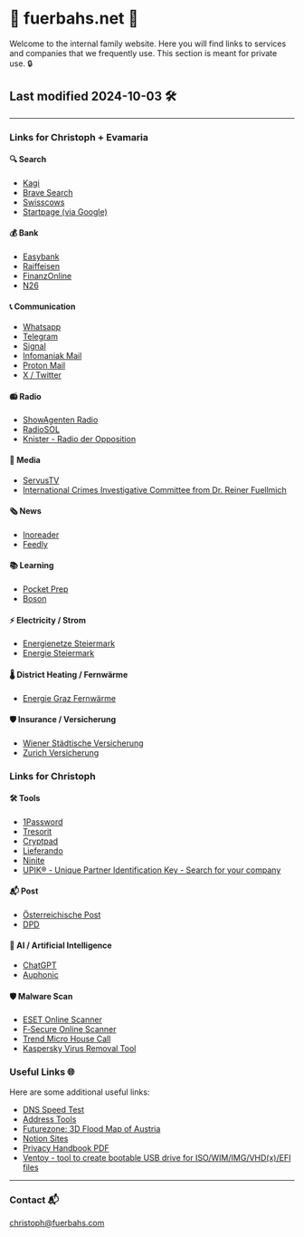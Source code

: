 <html>
<meta name="robots" content="noindex, nofollow">
</html>

# 🔐 fuerbahs.net 🔐

Welcome to the internal family website. Here you will find links to services and companies that we frequently use. This section is meant for private use. 🔒

## Last modified 2024-10-03 🛠️

---

### Links for Christoph + Evamaria

#### 🔍 Search

- [Kagi](https://kagi.com)
- [Brave Search](https://search.brave.com)
- [Swisscows](https://swisscows.com)
- [Startpage (via Google)](https://www.startpage.com)

#### 💰 Bank

- [Easybank](https://ebanking.easybank.at)
- [Raiffeisen](https://mein.elba.raiffeisen.at)
- [FinanzOnline](https://finanzonline.bmf.gv.at)
- [N26](https://n26.com)

#### 📞 Communication

- [Whatsapp](https://web.whatsapp.com)
- [Telegram](https://web.telegram.org)
- [Signal](https://www.signal.org)
- [Infomaniak Mail](https://ksuite.infomaniak.com/mail)
- [Proton Mail](https://mail.proton.me)
- [X / Twitter](https://x.com)

#### 📻 Radio

- [ShowAgenten Radio](https://showagenten.de)
- [RadioSOL](https://www.radiosol.at)
- [Knister - Radio der Opposition](https://www.knister.net)

#### 📰 Media

- [ServusTV](https://www.servustv.com)
- [International Crimes Investigative Committee from Dr. Reiner Fuellmich](https://icic.law)

#### 🗞️ News

- [Inoreader](https://www.inoreader.com)
- [Feedly](https://feedly.com)

#### 📚 Learning

- [Pocket Prep](https://study.pocketprep.com)
- [Boson](https://www.boson.com)

#### ⚡ Electricity / Strom

- [Energienetze Steiermark](https://portal.e-netze.at)
- [Energie Steiermark](https://kundenportal.e-steiermark.com)

#### 🌡️ District Heating / Fernwärme

- [Energie Graz Fernwärme](https://portal.energie-graz.at)

#### 🛡️ Insurance / Versicherung

- [Wiener Städtische Versicherung](https://kundenportal.wienerstaedtische.at)
- [Zurich Versicherung](https://meine.zurich.at/meinezurich)

### Links for Christoph

#### 🛠️ Tools

- [1Password](https://www.1password.com)
- [Tresorit](https://tresorit.com)
- [Cryptpad](https://cryptpad.fr)
- [Lieferando](https://www.lieferando.at)
- [Ninite](https://ninite.com)
- [UPIK® - Unique Partner Identification Key - Search for your company](https://www.dnb.com/de-de/upik-en.html)

#### 📬 Post

- [Österreichische Post](https://www.post.at)
- [DPD](https://www.mydpd.at)

#### 🤖 AI / Artificial Intelligence

- [ChatGPT](https://chat.openai.com)
- [Auphonic](https://auphonic.com)

#### 🛡️ Malware Scan

- [ESET Online Scanner](https://www.eset.com/int/download-utilities/)
- [F‑Secure Online Scanner](https://www.f-secure.com/en/online-scanner)
- [Trend Micro House Call](https://www.trendmicro.com/en_us/forHome/products/housecall.html)
- [Kaspersky Virus Removal Tool](https://www.kaspersky.com/downloads/free-virus-removal-tool)



### Useful Links 🌐

Here are some additional useful links:

- [DNS Speed Test](https://dnsspeedtest.online)
- [Address Tools](https://www.addr.tools)
- [Futurezone: 3D Flood Map of Austria](https://futurezone.at/digital-life/3d-karte-hochwasser-oesterreich-hora-hochwassergefahr-risiko/402912820)
- [Notion Sites](https://stadt-bremerhaven.de/notion-sites-einfaches-erstellen-von-website/)
- [Privacy Handbook PDF](https://www.privacy-handbuch.de/download/privacy-handbuch.pdf)
- [Ventoy - tool to create bootable USB drive for ISO/WIM/IMG/VHD(x)/EFI files](https://www.ventoy.net)


---

### Contact 📬

[christoph@fuerbahs.com](mailto:christoph@fuerbahs.com)
